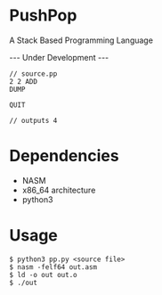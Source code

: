 # PushPop

A Stack Based Programming Language

--- Under Development ---

```
// source.pp
2 2 ADD
DUMP

QUIT

// outputs 4

```

# Dependencies
- NASM
- x86_64 architecture
- python3

# Usage

```
$ python3 pp.py <source file>
$ nasm -felf64 out.asm 
$ ld -o out out.o 
$ ./out

```
